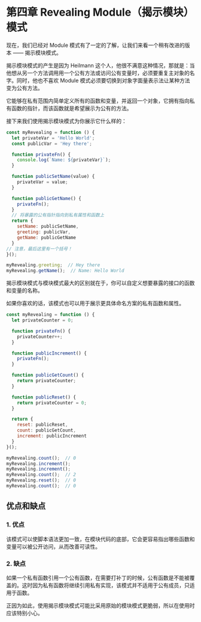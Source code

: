 # 第四章 Revealing Module（揭示模块）模式

现在，我们已经对 Module 模式有了一定的了解，让我们来看一个稍有改进的版本 —— 揭示模块模式。

揭示模块模式的产生是因为 Heilmann 这个人，他很不满意这种情况，那就是：当他想从另一个方法调用用一个公有方法或访问公有变量时，必须要重复主对象的名字。同时，他也不喜欢 Module 模式必须要切换到对象字面量表示法让某种方法变为公有方法。

它能够在私有范围内简单定义所有的函数和变量，并返回一个对象，它拥有指向私有函数的指针，而该函数就是希望展示为公有的方法。

接下来我们使用揭示模块模式为你展示它什么样的：

```javascript
const myRevealing = function () {
  let privateVar = 'Hello World';
  const publicVar = 'Hey there';

  function privateFn() {
    console.log(`Name: ${privateVar}`);
  }

  function publicSetName(value) {
    privateVar = value;
  }

  function publicGetName() {
    privateFn();
  }
  // 将暴露的公有指针指向到私有属性和函数上
  return {
    setName: publicSetName,
    greeting: publicVar,
    getName: publicGetName
  }
// 注意，最后这里有一个括号！  
}();

myRevealing.greeting;  // Hey there
myRevealing.getName();  // Name: Hello World
```

揭示模块模式与模块模式最大的区别就在于，你可以自定义想要暴露的接口的函数和变量的名称。

如果你喜欢的话，该模式也可以用于展示更具体命名方案的私有函数和属性。

```javascript
const myRevealing = function () {
  let privateCounter = 0;

  function privateFn() {
    privateCounter++;
  }

  function publicIncrement() {
    privateFn();
  }

  function publicGetCount() {
    return privateCounter;
  }

  function publicReset() {
    return privateCounter = 0;
  }

  return {
    reset: publicReset,
    count: publicGetCount,
    increment: publicIncrement
  }
}();

myRevealing.count();  // 0
myRevealing.increment();
myRevealing.increment();
myRevealing.count();  // 2
myRevealing.reset();  // 0
myRevealing.count();  // 0
```

## 优点和缺点

### 1. 优点

该模式可以使脚本语法更加一致，在模块代码的底部，它会更容易指出哪些函数和变量可以被公开访问，从而改善可读性。

### 2. 缺点

如果一个私有函数引用一个公有函数，在需要打补丁的时候，公有函数是不能被覆盖的。这时因为私有函数将继续引用私有实现，该模式并不适用于公有成员，只适用于函数。

正因为如此，使用揭示模块模式可能比采用原始的模块模式更脆弱，所以在使用时应该特别小心。

